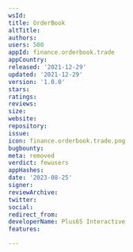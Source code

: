 ```yaml
---
wsId: 
title: OrderBook
altTitle: 
authors: 
users: 500
appId: finance.orderbook.trade
appCountry: 
released: '2021-12-29'
updated: '2021-12-29'
version: '1.0.0'
stars: 
ratings: 
reviews: 
size: 
website: 
repository: 
issue: 
icon: finance.orderbook.trade.png
bugbounty: 
meta: removed
verdict: fewusers
appHashes: 
date: '2023-08-25'
signer: 
reviewArchive: 
twitter: 
social: 
redirect_from: 
developerName: Plus65 Interactive
features: 

---
```


